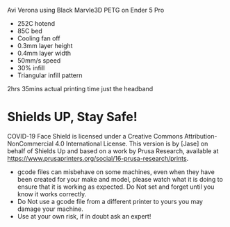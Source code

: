 Avi Verona using Black Marvle3D PETG on Ender 5 Pro 

- 252C hotend
- 85C bed
- Cooling fan off
- 0.3mm layer height
- 0.4mm layer width
- 50mm/s speed
- 30% infill
- Triangular infill pattern

2hrs 35mins actual printing time just the headband

# Shields UP, Stay Safe!

COVID-19 Face Shield is licensed under a Creative Commons Attribution-NonCommercial 4.0 International License. This version is by [Jase] on behalf of Shields Up and based on a work by Prusa Research, available at https://www.prusaprinters.org/social/16-prusa-research/prints.

* gcode files can misbehave on some machines, even when they have been created for your make and model, please watch what it is doing to ensure that it is working as expected. Do Not set and forget until you know it works correctly.
* Do Not use a gcode file from a different printer to yours you may damage your machine.
* Use at your own risk, if in doubt ask an expert!